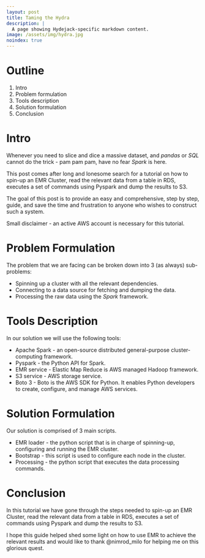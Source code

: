 ```yaml
---
layout: post
title: Taming the Hydra
description: |
  A page showing Hydejack-specific markdown content.
image: /assets/img/hydra.jpg
noindex: true
---
```


# Outline

1. Intro
2. Problem formulation
3. Tools description
4. Solution formulation
5. Conclusion

# Intro

Whenever you need to slice and dice a massive dataset, and _pandas_ or _SQL_ cannot do the trick - pam pam pam, have no fear _Spark_ is here.

This post comes after long and lonesome search for a tutorial on how to spin-up an EMR Cluster, read the relevant data from a table in RDS, executes a set of commands using Pyspark and dump the results to S3.

The goal of this post is to provide an easy and comprehensive, step by step, guide, and save the time and frustration to anyone who wishes to construct such a system.

Small disclaimer - an active AWS account is necessary for this tutorial.

# Problem Formulation

The problem that we are facing can be broken down into 3 (as always) sub-problems:

- Spinning up a cluster with all the relevant dependencies.
- Connecting to a data source for fetching and dumping the data.
- Processing the raw data using the _Spark_ framework.

# Tools Description

In our solution we will use the following tools:

- Apache Spark - an open-source distributed general-purpose cluster-computing framework.
- Pyspark - the Python API for Spark.
- EMR service - Elastic Map Reduce is AWS managed Hadoop framework.
- S3 service - AWS storage service.
- Boto 3 - Boto is the AWS SDK for Python. It enables Python developers to create, configure, and manage AWS services.

# Solution Formulation

Our solution is comprised of 3 main scripts.

- EMR loader - the python script that is in charge of spinning-up, configuring and running the EMR cluster.
- Bootstrap - this script is used to configure each node in the cluster.
- Processing - the python script that executes the data processing commands.

# Conclusion

In this tutorial we have gone through the steps needed to spin-up an EMR Cluster, read the relevant data from a table in RDS, executes a set of commands using Pyspark and dump the results to S3.

I hope this guide helped shed some light on how to use EMR to achieve the relevant results and would like to thank @nimrod_milo for helping me on this glorious quest.
